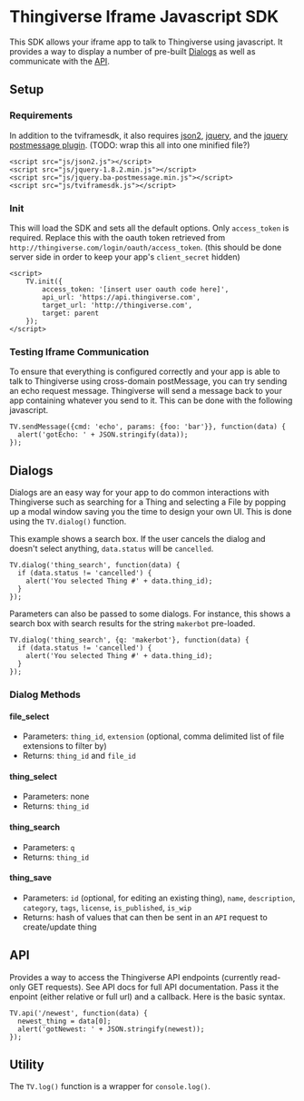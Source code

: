 Thingiverse Iframe Javascript SDK
=================================

This SDK allows your iframe app to talk to Thingiverse using javascript.  It provides a way to display a number of pre-built [Dialogs](#dialogs) as well as communicate with the [API](#api).

Setup
-----

### Requirements

In addition to the tviframesdk, it also requires [json2](https://github.com/douglascrockford/JSON-js), [jquery](http://jquery.com/), and the [jquery postmessage plugin](https://github.com/cowboy/jquery-postmessage). (TODO: wrap this all into one minified file?)

    <script src="js/json2.js"></script>
    <script src="js/jquery-1.8.2.min.js"></script>
    <script src="js/jquery.ba-postmessage.min.js"></script>
    <script src="js/tviframesdk.js"></script>

### Init

This will load the SDK and sets all the default options.  Only `access_token` is required.  Replace this with the oauth token retrieved from `http://thingiverse.com/login/oauth/access_token`. (this should be done server side in order to keep your app's `client_secret` hidden)

    <script>
    	TV.init({
    		access_token: '[insert user oauth code here]',
    		api_url: 'https://api.thingiverse.com',
    		target_url: 'http://thingiverse.com',
    		target: parent
    	});
    </script>

### Testing Iframe Communication

To ensure that everything is configured correctly and your app is able to talk to Thingiverse using cross-domain postMessage, you can try sending an echo request message.  Thingiverse will send a message back to your app containing whatever you send to it.  This can be done with the following javascript.

    TV.sendMessage({cmd: 'echo', params: {foo: 'bar'}}, function(data) {
      alert('gotEcho: ' + JSON.stringify(data));
    });

Dialogs
-------

Dialogs are an easy way for your app to do common interactions with Thingiverse such as searching for a Thing and selecting a File by popping up a modal window saving you the time to design your own UI.  This is done using the `TV.dialog()` function.

This example shows a search box.  If the user cancels the dialog and doesn't select anything, `data.status` will be `cancelled`.

    TV.dialog('thing_search', function(data) {
      if (data.status != 'cancelled') {
        alert('You selected Thing #' + data.thing_id);
      }
    });

Parameters can also be passed to some dialogs.  For instance, this shows a search box with search results for the string `makerbot` pre-loaded.

    TV.dialog('thing_search', {q: 'makerbot'}, function(data) {
      if (data.status != 'cancelled') {
        alert('You selected Thing #' + data.thing_id);
      }
    });

### Dialog Methods

#### file_select

* Parameters: `thing_id`, `extension` (optional, comma delimited list of file extensions to filter by)
* Returns: `thing_id` and `file_id`

#### thing_select

* Parameters: none
* Returns: `thing_id`

#### thing_search

* Parameters: `q`
* Returns: `thing_id`

#### thing_save

* Parameters: `id` (optional, for editing an existing thing), `name`, `description`, `category`, `tags`, `license`, `is_published`, `is_wip`
* Returns: hash of values that can then be sent in an `API` request to create/update thing

API
---

Provides a way to access the Thingiverse API endpoints (currently read-only GET requests).  See API docs for full API documentation.  Pass it the enpoint (either relative or full url) and a callback. Here is the basic syntax.

    TV.api('/newest', function(data) {
      newest_thing = data[0];
      alert('gotNewest: ' + JSON.stringify(newest));
    });

Utility
-------

The `TV.log()` function is a wrapper for `console.log()`.
